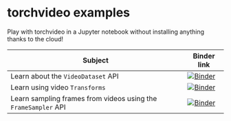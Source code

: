 # torchvideo examples

Play with torchvideo in a Jupyter notebook without installing anything thanks to the cloud!

| Subject | Binder link |
|---------|-------------|
| Learn about the `VideoDataset` API | [![Binder](https://mybinder.org/badge_logo.svg)](https://mybinder.org/v2/gh/willprice/torchvideo/master?filepath=examples%2Fdatasets.ipynb) |
| Learn using video `Transforms` | [![Binder](https://mybinder.org/badge_logo.svg)](https://mybinder.org/v2/gh/willprice/torchvideo/master?filepath=examples%2Ftransforms.ipynb) |
| Learn sampling frames from videos using the `FrameSampler` API | [![Binder](https://mybinder.org/badge_logo.svg)](https://mybinder.org/v2/gh/willprice/torchvideo/master?filepath=examples%2Fsamplers.ipynb) |
